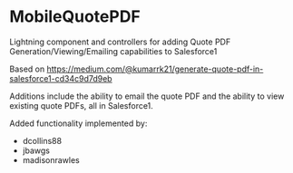 # MobileQuotePDF
Lightning component and controllers for adding Quote PDF Generation/Viewing/Emailing capabilities to Salesforce1

Based on https://medium.com/@kumarrk21/generate-quote-pdf-in-salesforce1-cd34c9d7d9eb

Additions include the ability to email the quote PDF and the ability to view existing quote PDFs, all in Salesforce1.

Added functionality implemented by:

- dcollins88
- jbawgs
- madisonrawles
